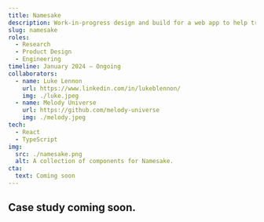 ```yaml
---
title: Namesake
description: Work-in-progress design and build for a web app to help trans people navigate the (often byzantine) legal name change process.
slug: namesake
roles:
  - Research
  - Product Design
  - Engineering
timeline: January 2024 – Ongoing
collaborators: 
  - name: Luke Lennon
    url: https://www.linkedin.com/in/lukeblennon/
    img: ./luke.jpeg
  - name: Melody Universe
    url: https://github.com/melody-universe
    img: ./melody.jpeg
tech:
  - React
  - TypeScript
img:
  src: ./namesake.png
  alt: A collection of components for Namesake.
cta:
  text: Coming soon
---
```


## Case study coming soon.
